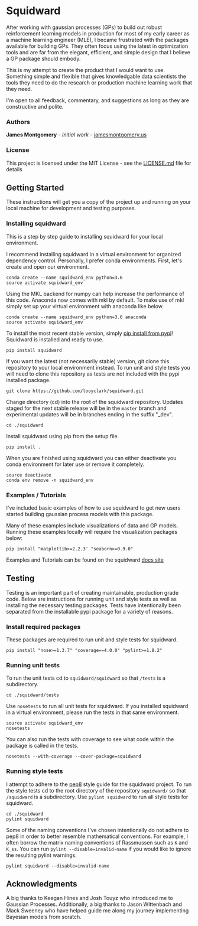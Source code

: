 # Squidward

After working with gaussian processes (GPs) to build out robust reinforcement learning models in production for most of my early career as a machine learning engineer (MLE), I became frustrated with the packages available for building GPs. They often focus using the latest in optimization tools and are far from the elegant, efficient, and simple design that I believe a GP package should embody.

This is my attempt to create the product that I would want to use. Something simple and flexible that gives knowledgable data scientists the tools they need to do the research or production machine learning work that they need.

I'm open to all feedback, commentary, and suggestions as long as they are constructive and polite.

### Authors

**James Montgomery** - *Initial work* - [jamesmontgomery.us](http://jamesmontgomery.us)

### License

This project is licensed under the MIT License - see the [LICENSE.md](LICENSE.md) file for details

## Getting Started

These instructions will get you a copy of the project up and running on your local machine for development and testing purposes.

### Installing squidward

This is a step by step guide to installing squidward for your local environment.

I recommend installing squidward in a virtual environment for organized dependency control. Personally, I prefer conda environments. First, let's create and open our environment.

```
conda create --name squidward_env python=3.6
source activate squidward_env
```

Using the MKL backend for numpy can help increase the performance of this code. Anaconda now comes with mkl by default. To make use of mkl simply set up your virtual environment with anaconda like below.

```
conda create --name squidward_env python=3.6 anaconda
source activate squidward_env
```

To install the most recent stable version, simply [pip install from pypi](https://pypi.org/project/squidward/)! Squidward is installed and ready to use.

```
pip install squidward
```

If you want the latest (not necessarily stable) version, git clone this repository to your local environment instead. To run unit and style tests you will need to clone this repository as tests are not included with the pypi installed package.

```
git clone https://github.com/looyclark/squidward.git
```

Change directory (cd) into the root of the squidward repository. Updates staged for the next stable release will be in the `master` branch and experimental updates will be in branches ending in the suffix "\_dev".

```
cd ./squidward
```

Install squidward using pip from the setup file.

```
pip install .
```

When you are finished using squidward you can either deactivate you conda environment for later use or remove it completely.

```
source deactivate
conda env remove -n squidward_env
```

### Examples / Tutorials

I've included basic examples of how to use squidward to get new users started building gaussian process models with this package.

Many of these examples include visualizations of data and GP models. Running these examples locally will require the visualization packages below:

```
pip install "matplotlib>=2.2.3' "seaborn>=0.9.0"
```

Examples and Tutorials can be found on the squidward [docs site](https://james-montgomery.github.io/squidward/)

## Testing

Testing is an important part of creating maintainable, production grade code. Below are instructions for running unit and style tests as well as installing the necessary testing packages. Tests have intentionally been separated from the installable pypi package for a variety of reasons.

### Install required packages

These packages are required to run unit and style tests for squidward.

```
pip install "nose>=1.3.7" "coverage==4.0.0" "pylint>=1.8.2"
```

### Running unit tests

To run the unit tests cd to `squidward/squidward` so that `/tests` is a subdirectory.

```
cd ./squidward/tests
```

Use `nosetests` to run all unit tests for squidward. If you installed squidward in a virtual environment, please run the tests in that same environment.

```
source activate squidward_env
nosetests
```

You can also run the tests with coverage to see what code within the package is called in the tests.

```
nosetests --with-coverage --cover-package=squidward
```

### Running style tests

I attempt to adhere to the [pep8](https://www.python.org/dev/peps/pep-0008/) style guide for the squidward project. To run the style tests cd to the root directory of the repository `squidward/` so that `/squidward` is a subdirectory. Use `pylint squidward` to run all style tests for squidward.

```
cd ./squidward
pylint squidward
```

Some of the naming conventions I've chosen intentionally do not adhere to pep8 in order to better resemble mathematical conventions. For example, I often borrow the matrix naming conventions of Rassmussen such as `K` and `K_ss`. You can run `pylint --disable=invalid-name` if you would like to ignore the resulting pylint warnings.

```
pylint squidward --disable=invalid-name
```

## Acknowledgments

A big thanks to Keegan Hines and Josh Touyz who introduced me to Gaussian Processes. Additionally, a big thanks to Jason Wittenbach and
Mack Sweeney who have helped guide me along my journey implementing Bayesian models from scratch.

[//]: # (Comment Section)

[//]: # (Update the Github Docs)
[//]: # (for further help: https://github.com/James-Montgomery/misc_musings/tree/master/sphinx/docs)
[//]: # (cd ./docs)
[//]: # (make github)

[//]: # (TODOs)
[//]: # (1. Logprob at fit)
[//]: # (2. Add more distance measures)
[//]: # (3. Add more optimized kernels)
[//]: # (4. Update Testing)
[//]: # (5. Update Styling)

[//]: # (6. Student T Process)
[//]: # (7. Multi-Output)
